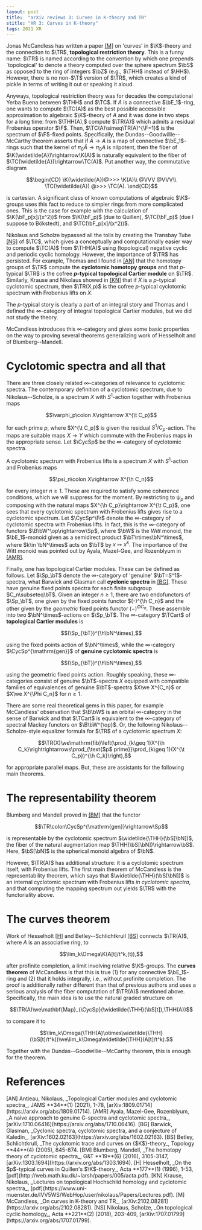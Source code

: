 ```yaml
---
layout: post
title:  "arXiv reviews 3: Curves in K-theory and TR"
stitle: "XR 3: Curves in K-theory"
tags: 2021 XR
---
```

<div style="display:none">
$
\newcommand\nil{\mathrm{nil}}
\newcommand\gfrak{\mathfrak{g}}
\newcommand\A{\mathrm{A}}
\newcommand\B{\mathrm{B}}
\newcommand\C{\mathrm{C}}
\newcommand\D{\mathrm{D}}
\newcommand\E{\mathrm{E}}
\newcommand\F{\mathrm{F}}
\newcommand\G{\mathrm{G}}
\newcommand\H{\mathrm{H}}
\newcommand\h{\mathrm{h}}
\newcommand\K{\mathrm{K}}
\newcommand\L{\mathrm{L}}
\newcommand\M{\mathrm{M}}
\newcommand\R{\mathrm{R}}
\newcommand\t{\mathrm{t}}
\newcommand\T{\mathrm{T}}
\newcommand{\bA}{\mathbf{A}}
\newcommand{\bF}{\mathbf{F}}
\newcommand{\bG}{\mathbf{G}}
\newcommand{\bH}{\mathbf{H}}
\newcommand{\bT}{\mathbf{T}}
\newcommand{\bW}{\mathbf{W}}
\newcommand{\Gm}{\bG_m}
\newcommand\Ascr{\mathcal{A}}
\newcommand\Cscr{\mathcal{C}}
\newcommand\Dscr{\mathcal{D}}
\newcommand\Escr{\mathcal{E}}
\newcommand\Fscr{\mathcal{F}}
\newcommand\Kscr{\mathcal{K}}
\newcommand\Lscr{\mathcal{L}}
\newcommand\Oscr{\mathcal{O}}
\newcommand\Perf{\mathrm{Perf}}
\newcommand\Perfscr{\mathcal{P}\mathrm{erf}}
\newcommand\Acscr{\mathcal{A}\mathrm{c}}
\newcommand\heart{\heartsuit}
\newcommand\cn{\mathrm{cn}}
\newcommand\op{\mathrm{op}}
\newcommand\gr{\mathrm{gr}}
\newcommand\Gr{\mathrm{Gr}}
\newcommand\fil{\mathrm{fil}}
\newcommand\Ho{\mathrm{Ho}}
\newcommand\dR{\mathrm{dR}}
\newcommand\dRhat{\widehat{\dR}}
\newcommand\we{\simeq}
\newcommand\Sym{\mathrm{Sym}}
\newcommand\HH{\mathrm{HH}}
\newcommand\HC{\mathrm{HC}}
\newcommand\HP{\mathrm{HP}}
\newcommand\TC{\mathrm{TC}}
\newcommand\TR{\mathrm{TR}}
\newcommand\THH{\mathrm{THH}}
\newcommand{\bMap}{\mathbf{Map}}
\newcommand{\End}{\mathrm{End}}
\newcommand{\Mod}{\mathrm{Mod}}
\newcommand{\coMod}{\mathrm{coMod}}
\newcommand{\Fun}{\mathrm{Fun}}
\newcommand{\bMap}{\mathbf{Map}}
\newcommand\bE{\mathbf{E}}
\newcommand\bZ{\mathbf{Z}}
\newcommand\bS{\mathbf{S}}
\newcommand\bQ{\mathbf{Q}}
\newcommand\bC{\mathbf{C}}
\newcommand\bN{\mathbf{N}}
\newcommand\bAM{\mathbf{AM}}
\newcommand\bLM{\mathbf{LM}}
\newcommand\Spec{\mathrm{Spec}\,}
\newcommand\CAlg{\mathrm{CAlg}}
\newcommand\aCAlg{\mathfrak{a}\CAlg}
\newcommand\dCAlg{\mathfrak{d}\CAlg}
\newcommand{\Cat}{\mathrm{Cat}}
\newcommand{\Sscr}{\mathcal{S}}
\newcommand{\poly}{\mathrm{poly}}
\newcommand{\perf}{\mathrm{perf}}
\newcommand\Sp{\mathrm{Sp}}
\newcommand\CycSp{\mathrm{CycSp}}
\newcommand\TCart{\mathrm{TCart}}
\newcommand\Fr{\mathrm{Fr}}
$
</div>

<!--ëéö-->

Jonas McCandless has written a paper [\[M\]](#mccandless) on 'curves' in $\K$-theory and the
connection to $\TR$, **topological restriction theory**.
This is a funny name: $\TR$ is named according to the convention by which one
prepends `topological' to denote a theory computed over the sphere spectrum
$\bS$ as opposed to the ring of integers $\bZ$ (e.g., $\THH$ instead of $\HH$).
However, there is no non-$\T$ version of $\TR$, which creates a kind of pickle
in terms of writing it out or speaking it aloud.

Anyways, topological restriction theory was for decades the computational Yerba Buena between
$\THH$ and $\TC$. If $A$ is a connective $\bE_1$-ring, one wants to compute $\TC(A)$ as the best possible accessible approximation
to algebraic $\K$-theory of $A$ and it was done in two steps for a long time: from
$\THH(A),$ compute $\TR(A)$ which admits a residual Frobenius operator $\F$. Then,
$\TC(A)\simeq\TR(A)^{\F=1}$ is the spectrum of $\F$-fixed points. Specifically,
the Dundas--Goodwillie--McCarthy theorem asserts that if
$\widetilde{A}\rightarrow A$ is a map of connective $\bE_1$-rings such that
the kernel of $\pi_0\widetilde{A}\rightarrow\pi_0 A$ is nilpotent, then the
fiber of $\K(\widetilde{A})\rightarrow\K(A)$ is naturally equivalent to the
fiber of $\TC(\widetilde{A})\rightarrow\TC(A)$. Put another way, the
commutative diagram

$$\begin{CD}
    \K(\widetilde{A})@>>> \K(A)\\
        @VVV @VVV\\
        \TC(\widetilde{A}) @>>> \TC(A).
\end{CD}$$

is cartesian. A significant class of known computations of algebraic
$\K$-groups uses this fact to reduce to simpler rings from more complicated
ones. This is the case for example with the calculation of $\K(\bF_p[x]/(x^2))$
from $\K(\bF_p)$ (due to Quillen), $\TC(\bF_p)$ (due I suppose to Bökstedt),
and $\TC(\bF_p[x]/(x^2))$.

Nikolaus and Scholze bypassed all the tolls by creating the Transbay Tube
[\[NS\]](#ns) of
$\TC$, which gives a conceptually and computationally easier way to compute
$\TC(A)$ from $\THH(A)$ using (topological) negative cyclic and periodic cyclic homology. However, the importance of $\TR$ has persisted. For example, Thomas and I found in [\[AN\]](#an) that the homotopy groups of
$\TR$ compute the **cyclotomic homotopy groups** and that $p$-typical $\TR$
is the cofree 
**$p$-typical topological
Cartier module** on $\TR$. Similarly, Krause and Nikolaus showed in [\[KN\]](#kn) that if $X$ is a
$p$-typical cyclotomic spectrum, then $\TR(X,p)$ is the cofree $p$-typical cyclotomic spectrum with Frobenius lifts on $X$.

The $p$-typical story is clearly a part of an integral story and Thomas and I 
defined the $\infty$-category of integral topological Cartier modules, but we
did not study the theory.

McCandless introduces this $\infty$-category and gives some basic properties on
the way to proving several theorems generalizing work of Hesselholt and of
Blumberg--Mandell.



# Cyclotomic spectra and all that

There are three closely related $\infty$-categories of relevance to cyclotomic
spectra. The contemporary definition of a cyclotomic spectrum, due to
Nikolaus--Scholze, is a spectrum $X$ with
$S^1$-action together with Frobenius maps

$$\varphi_p\colon X\rightarrow X^{\t C_p}$$

for each prime $p$, where $X^{\t C_p}$ is given the residual $S^1/C_p$-action.
The maps are suitable maps $X\rightarrow Y$ which commute with the Frobenius
maps in the appropriate sense. Let $\CycSp$ be the $\infty$-category of
cyclotomic spectra.

A cyclotomic spectrum with Frobenius lifts is a spectrum $X$ with $S^1$-action
and Frobenius maps

$$\psi_n\colon X\rightarrow X^{\h C_n}$$

for every integer $n\geq 1$. These are required to satisfy some coherence conditions, which we will suppress for the moment.
By restricting to $\psi_p$ and composing with the natural maps $X^{\h
C_p}\rightarrow X^{\t C_p}$, one sees that every cyclotomic spectrum with
Frobenius lifts gives rise to a cyclotomic spectrum.
Let $\CycSp^\Fr$ denote the $\infty$-category of cyclotomic spectra with
Frobenius lifts. In fact, this is the $\infty$-category of functors
$\B\bW^\op\rightarrow\Sp$, where $\bW$ is the *Witt* monoid, the $\bE_1$-monoid given as a semidirect product $\bT\rtimes\bN^\times$, where $k\in \bN^\times$ acts on $\bT$ by $x\mapsto x^k.$
The importance of the Witt monoid was pointed out by Ayala, Mazel-Gee, and
Rozenblyum in [\[AMR\]](#amr).

Finally, one has topological Cartier modules. These can be defined as follows.
Let $\Sp_\bT$ denote the $\infty$-category of 'genuine' $\bT=S^1$-spectra, what
Barwick and Glasman call **cyclonic spectra** in [\[BG\]](#barwick-glasman). These have genuine fixed points
spectra for each finite subgroup $C_n\subseteq\bT$.
Given an integer $n\geq 1$, there are two endofunctors of $\Sp_\bT$, one given
by the fixed points functor $(-)^{\h C_n}$ and the other given by the
*geometric* fixed points functor $(-)^{\Phi C_n}$. These assemble into two
$\bN^\times$-actions on $\Sp_\bT$.
The $\infty$-category $\TCart$ of **topological Cartier modules** is

$$(\Sp_{\bT})^{\h\bN^\times},$$

using the fixed points action of $\bN^\times$, while
the $\infty$-category $\CycSp^{\mathrm{gen}}$ of **genuine
cyclotomic spectra** is

$$(\Sp_{\bT})^{\h\bN^\times},$$

using the geometric fixed points action. Roughly speaking, these
$\infty$-categories consist of genuine $\bT$-spectra $X$ equipped with
compatible families of equivalences of genuine $\bT$-spectra $X\we X^{C_n}$ or $X\we X^{\Phi C_n}$ for
$n\geq 1$.

There are some real theoretical gems in this paper, for example McCandless'
observation that $\B\bW$ is an orbital $\infty$-category in the sense of
Barwick and that  $\TCart$ is equivalent to the $\infty$-category of spectral
Mackey functors on $\B\bW^{\op}$. Or, the following Nikolaus--Scholze-style
equalizer formula for $\TR$ of a cyclotomic spectrum $X$:

$$\TR(X)\we\mathrm{fib}\left(\prod_{k\geq 1}X^{\h C_k}\rightrightarrows\prod_{\text{$p$
        prime}}\prod_{k\geq 1}(X^{\t C_p})^{\h C_k}\right),$$

for appropriate parallel maps. But, these are assistants for the following main theorems.



# The representability theorem

Blumberg and Mandell proved in [\[BM\]](#blumberg-mandell) that the functor

$$\TR\colon\CycSp^{\mathrm{gen}}\rightarrow\Sp$$

is representable by the cyclotomic spectrum $\widetilde{\THH}(\bS[\bN])$, the
fiber of the natural augmentation map $\THH(\bS[\bN])\rightarrow\bS$. Here,
$\bS[\bN]$ is the spherical monoid algebra of $\bN$.

However, $\TR(A)$ has additional structure: it is a cyclotomic spectrum itself,
with Frobenius lifts. The first main theorem of McCandless is the
representability theorem, which says that $\widetilde{\THH}(\bS[\bN])$ is an
internal cyclotomic spectrum with Frobenius lifts *in cyclotomic spectra*, and
that computing the mapping spectrum out yields $\TR$ with the functoriality
above.



# The curves theorem

Work of Hesselholt [\[H\]](#hesselholt) and Betley--Schlichtkrull [\[BS\]](#betley-schlichtkrull) connects $\TR(A)$, where $A$
is an associative ring, to

$$\lim_k\Omega\K(A[t]/t^k,(t)),$$

after profinite completion,
a limit involving relative $\K$-groups. The **curves theorem** of McCandless
is that this is true (1) for any connective $\bE_1$-ring and (2) that it holds
integrally, i.e., without profinite completion. The proof is additionally
rather different than that of previous authors and uses a serious analysis of
the fiber computation of $\TR(A)$ mentioned above. Specifically, the main idea
is to use the natural graded structure on

$$\TR(A)\we\mathbf{Map}_{\CycSp}(\widetilde{\THH}(\bS[t]),\THH(A))$$

to compare it to

$$\lim_k\Omega(\THH(A)\otimes\widetilde{\THH}(\bS[t]/t^k))\we\lim_k\Omega\widetilde{\THH}(A[t]/t^k).$$

Together with the Dundas--Goodwillie--McCarthy theorem, this is enough for the
theorem.




# References

<span id="an">
[AN] Antieau, Nikolaus, _Topological Cartier modules and cyclotomic spectra_,
    JAMS **34**(1) (2021), 1-78,
    [arXiv:1809.01714](https://arxiv.org/abs/1809.01714).
</span>

<span id="amr">
[AMR] Ayala, Mazel-Gee, Rozenblyum, _A naive approach to genuine G-spectra and
cyclotomic spectra_, [arXiv:1710.06416](https://arxiv.org/abs/1710.06416).
</span>

<span id="barwick-glasman">
[BG] Barwick, Glasman, _Cyclonic spectra, cyclotomic spectra, and a conjecture
of Kaledin_, [arXiv:1602.02163](https://arxiv.org/abs/1602.02163).
</span>

<span id="betley-schlichtkrull">
[BS] Betley, Schlichtkrull, _The cyclotomic trace and curves on {$K$}-theory_,
    Topology **44**(4) (2005), 845-874.
</span>

<span id="blumberg-mandell">
[BM] Blumberg, Mandell, _The homotopy theory of cyclotomic spectra_, G&T
**19**(6) (2016), 3105-3147, [arXiv:1303.1694](https://arxiv.org/abs/1303.1694).
</span>

<span id="hesselholt">
[H] Hesselholt, _On the $p$-typical curves in Quillen's $\K$-theory_, Acta
**177**(1) (1996), 1-53,
    [pdf](http://web.math.ku.dk/~larsh/papers/005/acta.pdf).
</span>

<span id="kn">
[KN] Krause, Nikolaus, _Lectures on topological Hochschild homology and
cyclotomic spectra_,
           [pdf](https://www.uni-muenster.de/IVV5WS/WebHop/user/nikolaus/Papers/Lectures.pdf).
</span>

<span id="mccandless">
[M] McCandless, _On curves in K-theory and TR_,
    [arXiv:2102.08281](https://arxiv.org/abs/2102.08281).
</span>

<span id="ns">
[NS] Nikolaus, Scholze, _On topological cyclic homology_, Acta **221**(2)
    (2018), 203-409, [arXiv:1707.01799](https://arxiv.org/abs/1707.01799).
</span>
